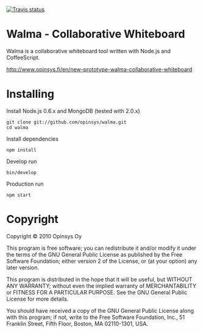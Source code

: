 [![Travis status](https://secure.travis-ci.org/opinsys/walma.png)](http://travis-ci.org/#!/opinsys/walma)

# Walma - Collaborative Whiteboard

Walma is a collaborative whiteboard tool written with Node.js and CoffeeScript.

http://www.opinsys.fi/en/new-prototype-walma-collaborative-whiteboard



# Installing

Install Node.js 0.6.x and MongoDB (tested with 2.0.x)

    git clone git://github.com/opinsys/walma.git
    cd walma

Install dependencies

    npm install

Develop run

    bin/develop

Production run

    npm start



# Copyright

Copyright © 2010 Opinsys Oy

This program is free software; you can redistribute it and/or modify it under
the terms of the GNU General Public License as published by the Free Software
Foundation; either version 2 of the License, or (at your option) any later
version.

This program is distributed in the hope that it will be useful, but WITHOUT ANY
WARRANTY; without even the implied warranty of MERCHANTABILITY or FITNESS FOR A
PARTICULAR PURPOSE. See the GNU General Public License for more details.

You should have received a copy of the GNU General Public License along with
this program; if not, write to the Free Software Foundation, Inc., 51 Franklin
Street, Fifth Floor, Boston, MA 02110-1301, USA.


